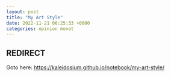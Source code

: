 ```yaml
---
layout: post
title: "My Art Style"
date: 2022-11-21 06:25:33 +0000
categories: opinion monet
---
```


## REDIRECT

Goto here: <https://kaleidosium.github.io/notebook/my-art-style/>

